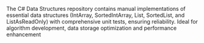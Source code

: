 The C# Data Structures repository contains manual implementations of essential data structures (IntArray, SortedIntArray, List, SortedList, and ListAsReadOnly) with comprehensive unit tests, ensuring reliability. Ideal for algorithm development, data storage optimization and performance enhancement
